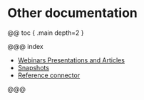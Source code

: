 # Other documentation 

@@ toc { .main depth=2 }

@@@ index

* [Webinars Presentations and Articles](webinars-presentations-articles.md)
* [Snapshots](snapshots.md)
* [Reference connector](../reference.md)

@@@
